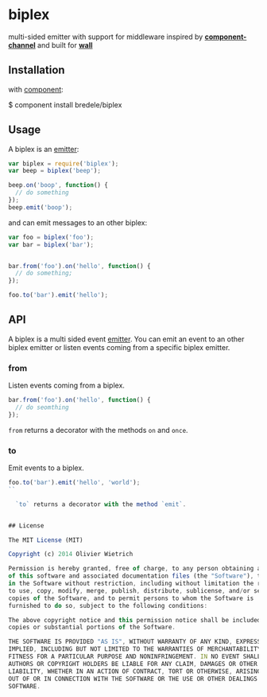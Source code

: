 biplex
======

multi-sided emitter with support for middleware inspired by **[component-channel](http://github.com/bredele/channel)** and built for **[wall](http://github.com/bredele/wall)**


## Installation

with [component](http://github.com/component/component):

  $ component install bredele/biplex


## Usage

  A biplex is an [emitter](http://github.com/component/emitter):

```js
var biplex = require('biplex');
var beep = biplex('beep');

beep.on('boop', function() {
  // do something
});
beep.emit('boop');
```

  and can emit messages to an other biplex:

```js
var foo = biplex('foo');
var bar = biplex('bar');


bar.from('foo').on('hello', function() {
  // do something;
});

foo.to('bar').emit('hello');
```

## API

  A biplex is a multi sided event [emitter](http://github.com/component/emitter). You can emit an event to an other
  biplex emitter or listen events coming from a specific biplex emitter.

### from

  Listen events coming from a biplex.

```js
bar.from('foo').on('hello', function() {
  // do seomthing
});
```

  `from` returns a decorator with the methods `on` and `once`.
  

### to

  Emit events to a biplex.

```js
foo.to('bar').emit('hello', 'world');
``

  `to` returns a decorator with the method `emit`.


## License

The MIT License (MIT)

Copyright (c) 2014 Olivier Wietrich

Permission is hereby granted, free of charge, to any person obtaining a copy
of this software and associated documentation files (the "Software"), to deal
in the Software without restriction, including without limitation the rights
to use, copy, modify, merge, publish, distribute, sublicense, and/or sell
copies of the Software, and to permit persons to whom the Software is
furnished to do so, subject to the following conditions:

The above copyright notice and this permission notice shall be included in all
copies or substantial portions of the Software.

THE SOFTWARE IS PROVIDED "AS IS", WITHOUT WARRANTY OF ANY KIND, EXPRESS OR
IMPLIED, INCLUDING BUT NOT LIMITED TO THE WARRANTIES OF MERCHANTABILITY,
FITNESS FOR A PARTICULAR PURPOSE AND NONINFRINGEMENT. IN NO EVENT SHALL THE
AUTHORS OR COPYRIGHT HOLDERS BE LIABLE FOR ANY CLAIM, DAMAGES OR OTHER
LIABILITY, WHETHER IN AN ACTION OF CONTRACT, TORT OR OTHERWISE, ARISING FROM,
OUT OF OR IN CONNECTION WITH THE SOFTWARE OR THE USE OR OTHER DEALINGS IN THE
SOFTWARE.
